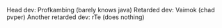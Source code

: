 
Head dev: Profkambing (barely knows java)
Retarded dev: Vaimok (chad pvper)
Another retarded dev: rTe (does nothing)


